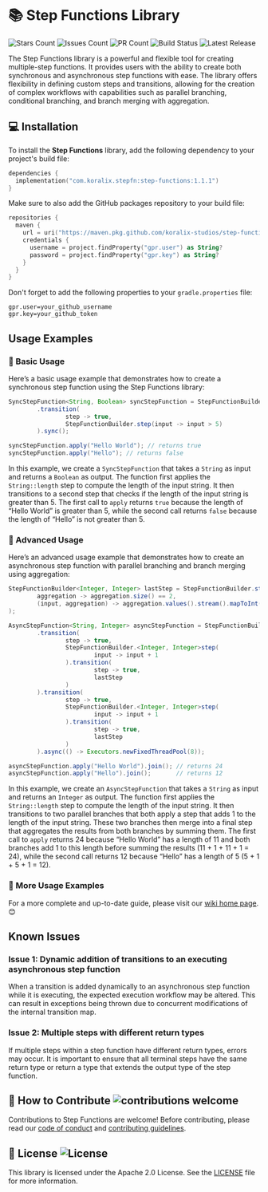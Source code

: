 # 📚 Step Functions Library
![Stars Count](https://img.shields.io/github/stars/koralix-studios/step-functions)
![Issues Count](https://img.shields.io/github/issues/koralix-studios/step-functions)
![PR Count](https://img.shields.io/github/issues-pr/koralix-studios/step-functions)
![Build Status](https://img.shields.io/github/actions/workflow/status/koralix-studios/step-functions/build.yml)
![Latest Release](https://img.shields.io/github/v/release/koralix-studios/step-functions)

The Step Functions library is a powerful and flexible tool for creating multiple-step functions.
It provides users with the ability to create both synchronous and asynchronous step functions with ease.
The library offers flexibility in defining custom steps and transitions, allowing for the creation of complex workflows with capabilities such as parallel branching, conditional branching, and branch merging with aggregation.

## 💻 Installation
To install the **Step Functions** library, add the following dependency to your project's build file:

```kotlin
dependencies {
  implementation("com.koralix.stepfn:step-functions:1.1.1")
}
```
Make sure to also add the GitHub packages repository to your build file:
```kotlin
repositories {
  maven {
    url = uri("https://maven.pkg.github.com/koralix-studios/step-functions")
    credentials {
      username = project.findProperty("gpr.user") as String?
      password = project.findProperty("gpr.key") as String?
    }
  }
}
```
Don't forget to add the following properties to your `gradle.properties` file:
```properties
gpr.user=your_github_username
gpr.key=your_github_token
```

## Usage Examples
### 🚀 Basic Usage
Here’s a basic usage example that demonstrates how to create a synchronous step function using the Step Functions library:

```java
SyncStepFunction<String, Boolean> syncStepFunction = StepFunctionBuilder.step(String::length)
        .transition(
                step -> true,
                StepFunctionBuilder.step(input -> input > 5)
        ).sync();

syncStepFunction.apply("Hello World"); // returns true
syncStepFunction.apply("Hello"); // returns false
```
In this example, we create a `SyncStepFunction` that takes a `String` as input and returns a `Boolean` as output.
The function first applies the `String::length` step to compute the length of the input string.
It then transitions to a second step that checks if the length of the input string is greater than 5.
The first call to `apply` returns `true` because the length of “Hello World” is greater than 5, while the second call returns `false` because the length of “Hello” is not greater than 5.

### 🔧 Advanced Usage

Here’s an advanced usage example that demonstrates how to create an asynchronous step function with parallel branching and branch merging using aggregation:

```java
StepFunctionBuilder<Integer, Integer> lastStep = StepFunctionBuilder.step(
        aggregation -> aggregation.size() == 2,
        (input, aggregation) -> aggregation.values().stream().mapToInt(Integer::intValue).sum()
);

AsyncStepFunction<String, Integer> asyncStepFunction = StepFunctionBuilder.step(String::length)
        .transition(
                step -> true,
                StepFunctionBuilder.<Integer, Integer>step(
                        input -> input + 1
                ).transition(
                        step -> true,
                        lastStep
                )
        ).transition(
                step -> true,
                StepFunctionBuilder.<Integer, Integer>step(
                        input -> input + 1
                ).transition(
                        step -> true,
                        lastStep
                )
        ).async(() -> Executors.newFixedThreadPool(8));

asyncStepFunction.apply("Hello World").join(); // returns 24
asyncStepFunction.apply("Hello").join();       // returns 12
```
In this example, we create an `AsyncStepFunction` that takes a `String` as input and returns an `Integer` as output.
The function first applies the `String::length` step to compute the length of the input string.
It then transitions to two parallel branches that both apply a step that adds 1 to the length of the input string.
These two branches then merge into a final step that aggregates the results from both branches by summing them.
The first call to `apply` returns 24 because “Hello World” has a length of 11 and both branches add 1 to this length before summing the results (11 + 1 + 11 + 1 = 24), while the second call returns 12 because “Hello” has a length of 5 (5 + 1 + 5 + 1 = 12).

### 📝 More Usage Examples
For a more complete and up-to-date guide, please visit our [wiki home page](https://github.com/koralix-studios/step-functions/wiki). 😊

## Known Issues
### Issue 1: Dynamic addition of transitions to an executing asynchronous step function
When a transition is added dynamically to an asynchronous step function while it is executing, the expected execution workflow may be altered.
This can result in exceptions being thrown due to concurrent modifications of the internal transition map.

### Issue 2: Multiple steps with different return types
If multiple steps within a step function have different return types, errors may occur.
It is important to ensure that all terminal steps have the same return type or return a type that extends the output type of the step function.

## 👥 How to Contribute ![contributions welcome](https://img.shields.io/badge/contributions-welcome-brightgreen.svg?style=flat)
Contributions to Step Functions are welcome!
Before contributing, please read our [code of conduct](CODE_OF_CONDUCT.md) and [contributing guidelines](.github/CONTRIBUTING.md).

## 📜 License ![License](https://img.shields.io/github/license/koralix-studios/step-functions)
This library is licensed under the Apache 2.0 License. See the [LICENSE](LICENSE) file for more information.